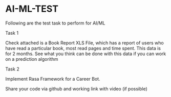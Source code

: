 # AI-ML-TEST

Following are the test task to perform for AI/ML

Task 1

Check attached is a Book Report XLS File, which has a report of users who have read a particular book, most read pages and time spent. This data is for 2 months. See what you think can be done with this data if you can work on a prediction algorithm

Task 2

Implement Rasa Framework for a Career Bot.

Share your code via github and working link with video (if possible)
